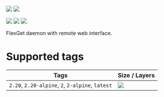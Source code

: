 [![](https://badgen.net/badge/emmercm/flexget/blue?icon=docker)](https://hub.docker.com/r/emmercm/flexget)
[![](https://badgen.net/docker/pulls/emmercm/flexget?icon=docker)](https://hub.docker.com/r/emmercm/flexget)

[![](https://badgen.net/badge/emmercm/docker-flexget/purple?icon=github)](https://github.com/emmercm/docker-flexget)
[![](https://badgen.net/circleci/github/emmercm/docker-flexget/master?icon=circleci)](https://github.com/emmercm/docker-flexget/blob/master/.circleci/config.yml)
[![](https://badgen.net/github/license/emmercm/docker-flexget?color=grey)](https://github.com/emmercm/docker-flexget/blob/master/LICENSE)

FlexGet daemon with remote web interface.

# Supported tags

| Tags | Size / Layers |
|-|-|
| `2.20`, `2.20-alpine`, `2`, `2-alpine`, `latest` | [![](https://images.microbadger.com/badges/image/emmercm/flexget:2.20.svg)](https://microbadger.com/images/emmercm/flexget:2.20 "Get your own image badge on microbadger.com") |
